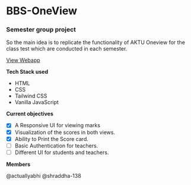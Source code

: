 # BBS-OneView
### Semester group project
So the main idea is to replicate the functionality of AKTU Oneview for the class test which are conducted in each semester.

[View Webapp](https://bbs-oneview.netlify.app)

**Tech Stack used**
- HTML
- CSS
- Tailwind CSS
- Vanilla JavaScript

**Current objectives** 

- [x] A Responsive UI for viewing marks
- [x] Visualization of the scores in both views.
- [x] Ability to Print the Score card.
- [ ] Basic Authentication for teachers.
- [ ] Different UI for students and teachers.

**Members**

@actuallyabhi
@shraddha-138

